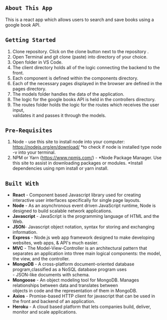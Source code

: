
## `About This App`

This is a react app which allows users to search and save books using a google book API.

##  `Getting Started `

1. Clone repository. Click on the clone button next to the repository .<br>
2. Open Terminal and git clone (paste) into directory of your choice.<br>
3. Open folder in VS Code.<br>
4. The client directory holds all of the logic connecting the backend to the front.<br>
5. Each component is defined within the components directory.<br>
6. Each of the necessary pages displayed in the browser are defined in the pages directory.<br>
7. The models folder handles the data of the application.<br>
8. The logic for the google books API is held in the controllers directory.<br>
9. The routes folder holds the logic for the routes which receives the user input,<br>
   validates it and passes it through the models.<br>


## `Pre-Requisites`

1. Node - use this site to install node into your computer: https://nodejs.org/en/download/ *to check if node is installed type node -v into your terminal.<br>
2. NPM or Yarn (https://www.npmjs.com/) - *Node Package Manager. Use this site to assist in downloading packages or modules.
*Install dependencies using npm install or yarn install.

## `Built With`

- **React** - Component based Javascript library used for creating interactive user interfaces specifically for single page layouts.<br>
- **Node** - As an asynchronous event driven JavaScript runtime, Node is designed to build scalable network applications.<br>
- **Javascript** - JavaScript is the programming language of HTML and the Web.<br>
- **JSON**- Javascript object notation, syntax for storing and exchanging information.<br>
- **Express** - Node.js web app framework designed to make developing websites, web apps, & API's much easier.<br>
- **MVC** - The Model-View-Controller is an architectural pattern that separates an application into three main logical components: the             model, the view, and the controller.<br>
- **MongoDB** - A cross-platform document-oriented database program,classified as a NoSQL database program uses<br>                    - JSON-like documents with schema.<br>
- **Mongoose** - An object modeling tool for MongoDB. Manages relationships between data and translates between <br>                    objects in code and the representation of them in MongoDB.<br>
- **Axios** - Promise-based HTTP client for javascript that can be used in the front and backend of an application.<br>
- **Heroku** - A cloud based platform that lets companies build, deliver, monitor and scale applications.<br>
